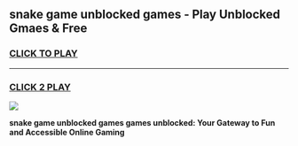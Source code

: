 
## snake game unblocked games - Play Unblocked Gmaes & Free
<h3>
<a href="https://news.freeplayer.one?title=snake_game_unblocked_games&ref=23F">CLICK TO PLAY</a></h3>
<hr>

<h3>
<a href="https://news.freeplayer.one?title=snake_game_unblocked_games&ref=23F">CLICK 2 PLAY</a>
  
</h3>

<a href="https://news.freeplayer.one?title=snake_game_unblocked_games&ref=23F/"><img src="https://clearcache.store/games.png"></a>


**snake game unblocked games games unblocked: Your Gateway to Fun and Accessible Online Gaming**

